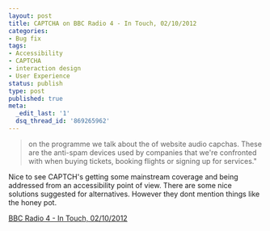 ```yaml
---
layout: post
title: CAPTCHA on BBC Radio 4 - In Touch, 02/10/2012
categories:
- Bug fix
tags:
- Accessibility
- CAPTCHA
- interaction design
- User Experience
status: publish
type: post
published: true
meta:
  _edit_last: '1'
  dsq_thread_id: '869265962'
---
```

<blockquote>
  on the programme we talk about the of website audio capchas. These are the anti-spam devices used by companies that we're confronted with when buying tickets, booking flights or signing up for services."


</blockquote>

Nice to see CAPTCH's getting some mainstream coverage and being addressed from an accessibility point of view. There are some nice solutions suggested for alternatives. However they dont mention things like the honey pot.



<a href="http://www.bbc.co.uk/programmes/b01n11x8" title="BBC Radio 4 - In Touch, 02/10/2012">BBC Radio 4 - In Touch, 02/10/2012</a>


